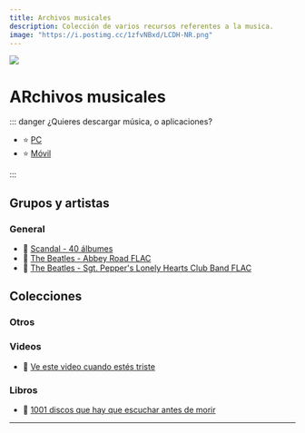 ```yaml
---
title: Archivos musicales
description: Colección de varios recursos referentes a la musica.
image: "https://i.postimg.cc/1zfvNBxd/LCDH-NR.png"
---
```

![](https://i.postimg.cc/9QJF6RQy/Musica-archives.png)
# ARchivos musicales

::: danger ¿Quieres descargar música, o aplicaciones?

- ⭐ [PC](/Index/musica-recursos) 
- ⭐ [Móvil](/Moviles/m-musica)

:::

## **Grupos y artistas**

### General


- 🍩 [   Scandal - 40 álbumes](https://drive.google.com/drive/folders/15q7YFr7xYo-kJHRH9yhOfYG4YI-BY4c1)
- 🍩 [   The Beatles - Abbey Road FLAC](https://www.mediafire.com/file/s8cicicw0gh7nnj/abby_flac.zip/file)
- 🍩 [   The Beatles - Sgt. Pepper's Lonely Hearts Club Band FLAC](https://www.mediafire.com/file/6wrvol0dkbadyx9/pepper_flac.zip/file)


## **Colecciones**


### **Otros**


### Videos

- 🍩 [   Ve este video cuando estés triste](https://www.youtube.com/watch?v=PppkNH3bKV4)


### **Libros**


- 🍩 [   1001 discos que hay que escuchar antes de morir](https://drive.google.com/file/d/1z27zLFsfWHWJfOBjkhVy1DOHt2CIu3oE/view?usp=sharing)















---
